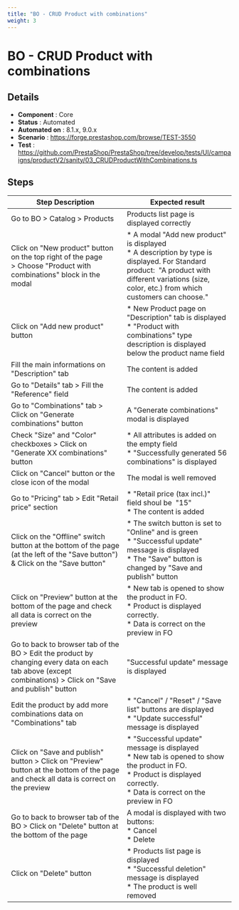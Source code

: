 ```yaml
---
title: "BO - CRUD Product with combinations"
weight: 3
---
```


# BO - CRUD Product with combinations
## Details
* **Component** : Core
* **Status** : Automated
* **Automated on** : 8.1.x, 9.0.x
* **Scenario** : https://forge.prestashop.com/browse/TEST-3550
* **Test** : https://github.com/PrestaShop/PrestaShop/tree/develop/tests/UI/campaigns/productV2/sanity/03_CRUDProductWithCombinations.ts

## Steps
| Step Description | Expected result |
| ----- | ----- |
| Go to BO > Catalog > Products | Products list page is displayed correctly |
| Click on "New product" button on the top right of the page > Choose "Product with combinations" block in the modal | * A modal "Add new product" is displayed<br> * A description by type is displayed. For Standard product:  "A product with different variations (size, color, etc.) from which customers can choose." |
| Click on "Add new product" button | * New Product page on "Description" tab is displayed<br> * "Product with combinations" type description is displayed below the product name field |
| Fill the main informations on "Description" tab | The content is added |
| Go to "Details" tab > Fill the "Reference" field | The content is added |
| Go to "Combinations" tab > Click on "Generate combinations" button | A "Generate combinations" modal is displayed |
| Check "Size" and "Color" checkboxes > Click on "Generate XX combinations" button | * All attributes is added on the empty field<br> * "Successfully generated 56 combinations" is displayed |
| Click on "Cancel" button or the close icon of the modal | The modal is well removed |
| Go to "Pricing" tab > Edit "Retail price" section | * "Retail price (tax incl.)"  field shoul be  "15"<br> * The content is added |
| Click on the "Offline" switch button at the bottom of the page (at the left of the "Save button") & Click on the "Save button" | * The switch button is set to "Online" and is green<br> * "Successful update" message is displayed<br> * The "Save" button is changed by "Save and publish" button |
| Click on "Preview" button at the bottom of the page and check all data is correct on the preview | * New tab is opened to show the product in FO.<br> * Product is displayed correctly.<br> * Data is correct on the preview in FO |
| Go to back to browser tab of the BO > Edit the product by changing every data on each tab above (except combinations) > Click on "Save and publish" button | "Successful update" message is displayed |
| Edit the product by add more combinations data on "Combinations" tab | * "Cancel" / "Reset" / "Save list" buttons are displayed<br> * "Update successful" message is displayed |
| Click on "Save and publish" button > Click on "Preview" button at the bottom of the page and check all data is correct on the preview | * "Successful update" message is displayed<br> * New tab is opened to show the product in FO.<br> * Product is displayed correctly.<br> * Data is correct on the preview in FO |
| Go to back to browser tab of the BO > Click on "Delete" button at the bottom of the page | A modal is displayed with two buttons:<br> * Cancel<br> * Delete |
| Click on "Delete" button | * Products list page is displayed<br> * "Successful deletion" message is displayed<br> * The product is well removed |
